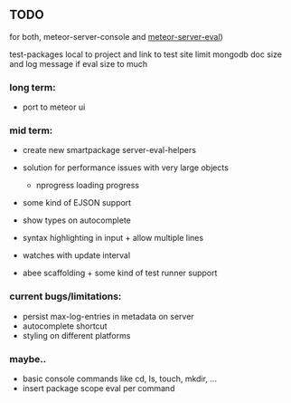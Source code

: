 ## TODO 

for both, meteor-server-console and [meteor-server-eval](https://github.com/gandev-de/meteor-server-eval))


test-packages local to project and link to test site 
limit mongodb doc size and log message if eval size to much



### long term:

- port to meteor ui

### mid term:

- create new smartpackage server-eval-helpers
- solution for performance issues with very large objects
  + nprogress loading progress
- some kind of EJSON support
- show types on autocomplete
- syntax highlighting in input + allow multiple lines
- watches with update interval

- abee scaffolding + some kind of test runner support

### current bugs/limitations:

- persist max-log-entries in metadata on server
- autocomplete shortcut
- styling on different platforms

### maybe..

- basic console commands like cd, ls, touch, mkdir, ...
- insert package scope eval per command
